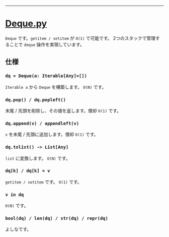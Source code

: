 ____

# [Deque.py](https://github.com/titanium-22/Library_py/blob/main/DataStructures/Deque/Deque.py)

`Deque` です。`getitem / setitem` が `O(1)` で可能です。
2つのスタックで管理することで `deque` 操作を実現しています。

## 仕様

### `dq = Deque(a: Iterable[Any]=[])`
`Iterable a` から `Deque` を構築します。 `O(N)` です。

### `dq.pop() / dq.popleft()`
末尾 / 先頭を削除し、その値を返します。償却 `O(1)` です。

### `dq.append(v) / appendleft(v)`
`v` を末尾 / 先頭に追加します。償却 `O(1)` です。

### `dq.tolist() -> List[Any]`
`list` に変換します。 `O(N)` です。

### `dq[k] / dq[k] = v`
`getitem / setitem` です。 `O(1)` です。

### `v in dq`
`O(N)` です。

### `bool(dq) / len(dq) / str(dq) / repr(dq)`
よしなです。

